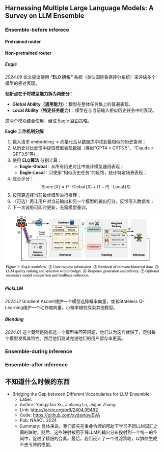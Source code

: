## Harnessing Multiple Large Language Models: A Survey on LLM Ensemble

### Ensemble-before inferece

#### Pretrained router






#### Non-pretrained router

##### Eagle

*2024.09* 论文提出使用 **“ELO 排名”** 系统（类似国际象棋评分系统）来评估多个模型的相对表现。

**创新点在于将模型能力拆为两部分：**

- **Global Ability（通用能力）**：模型在整体任务集上的普遍表现。
- **Local Ability（特定任务能力）**：模型在与当前输入相似历史任务中的表现。

这两个模块结合使用，组成 Eagle 路由策略。

**Eagle 工作机制分解**

1. 输入请求 embedding → 向量化后从数据库中找到最相似的历史查询；
2. 从历史对比反馈中提取模型表现数据（类似“GPT4 > GPT3.5”、“Claude = GPT3.5”等）；
3. 使用 **ELO算法** 分别计算：
    - **Eagle-Global**：从所有历史对比中统计模型通用表现；
    - **Eagle-Local**：只使用“相似历史任务”的反馈，统计特定场景表现；
4. 综合评分：$$\operatorname{Score}(X)=P \cdot \operatorname{Global}(X)+(1-P) \cdot \operatorname{Local}(X)$$
5. 按预算选择当前最优模型进行推理；
6. （可选）再让用户对当前输出和另一个模型的输出打分，反馈写入数据库；
7. 下一次调用可即时更新，无需模型重训。

![](../../../../Attachments/4.%20Artificial%20intelligence/2.%20Approaches/Artificial%20neural%20network/Transformer/LLM%20ensemble/IMG-20250410175428997.png)

##### PickLLM

*2024.12* Gradient Ascent维护一个模型选择概率向量，或者Stateless Q-Learning维护一个动作值向量，小概率随机探索其他模型。

##### Blending

*2024.01* 这个竟然是随机选一个模型来回答问题，他们认为这样就够了，足够每个模型发挥其特性。然后他们测试完说他们的用户留存率更高。

### Ensemble-during inference




### Ensemble-after inference





## 不知道什么时候的东西

- Bridging the Gap between Different Vocabularies for LLM Ensemble
    - Label: 
    - Author: Yangyifan Xu, Jinliang Lu, Jiajun Zhang
    - Link: https://arxiv.org/pdf/2404.09492
    - Code: https://github.com/xydaytoy/EVA
    - Pub: NAACL 2024
    - Summary: 具体来说，我们首先在重叠令牌的帮助下学习不同LLM词汇之间的映射。随后，这些映射被用于将LLM的输出分布投射到一个统一的空间中，促进了精细的合奏。最后，我们设计了一个过滤策略，以排除生成不忠令牌的模型。




